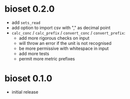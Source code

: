 # bioset 0.2.0

  * add `sets_read`
  * add option to import csv with "," as decimal point
  * `calc_conc` / `calc_prefix` / `convert_conc` / `convert_prefix`:
      * add more rigorous checks on input
      * will throw an error if the unit is not recognised
      * be more permissive with whitespace in input
      * add more tests
      * permit more metric prefixes

# bioset 0.1.0

  * initial release
